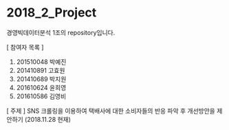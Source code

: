 # 2018_2_Project

경영빅데이터분석 1조의 repository입니다.

[ 참여자 목록 ]
1. 201510048 박예진
2. 201410891 고효원
3. 201410689 박지원
4. 201610624 윤희영
5. 201610586 김영비

[ 주제 ]
SNS 크롤링을 이용하여 택배사에 대한 소비자들의 반응 파악 후 개선방안을 제안하기
(2018.11.28 현재)
